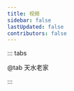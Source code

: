 ```yaml
---
title: 视频
sidebar: false
lastUpdated: false
contributors: false
---
```


::: tabs

@tab 天水老家

<VideoPlayer :videoList="videoList" />

:::

<script setup>
import { ref } from 'vue';
import VideoPlayer from '/.vuepress/components/VideoPlayer.vue';

const videoList = ref([
    {
        url: 'https://memories.obs.cn-south-1.myhuaweicloud.com/tianshui/xiwancun/xiwancun-video-01.MP4',
    },
    {
        url: 'https://memories.obs.cn-south-1.myhuaweicloud.com/tianshui/xiwancun/xiwancun-video-02.MP4',
    },
    {
        url: 'https://memories.obs.cn-south-1.myhuaweicloud.com/tianshui/xiwancun/xiwancun-video-03.MOV',
    },
    {
        url: 'https://memories.obs.cn-south-1.myhuaweicloud.com/tianshui/xiwancun/xiwancun-video-04.MOV',
    },
    {
        url: 'https://memories.obs.cn-south-1.myhuaweicloud.com/tianshui/xiwancun/xiwancun-video-05.MOV',
    },
    {
        url: 'https://memories.obs.cn-south-1.myhuaweicloud.com/tianshui/xiwancun/xiwancun-video-06.MOV',
    },
    {
        url: 'https://memories.obs.cn-south-1.myhuaweicloud.com/tianshui/xiwancun/xiwancun-video-07.MOV',
    },
    {
        url: 'https://memories.obs.cn-south-1.myhuaweicloud.com/tianshui/xiwancun/xiwancun-video-09.MP4',
    },
    {
        url: 'https://memories.obs.cn-south-1.myhuaweicloud.com/tianshui/xiwancun/xiwancun-video-09.MP4',
    },
    {
        url: 'https://memories.obs.cn-south-1.myhuaweicloud.com/tianshui/xiwancun/xiwancun-video-10.MP4',
    },
])

</script>

<style scoped>
</style>
